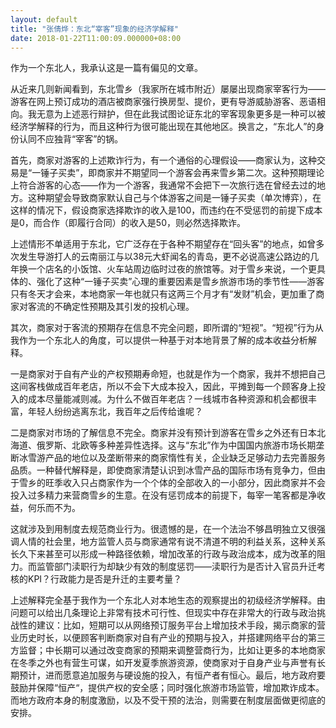 ```yaml
---
layout: default
title: "张倩烨：东北“宰客”现象的经济学解释"
date: 2018-01-22T11:00:09.000000+08:00
---
```


作为一个东北人，我承认这是一篇有偏见的文章。

从近来几则新闻看到，东北雪乡（我家所在城市附近）屡屡出现商家宰客行为——游客在网上预订成功的酒店被商家强行换房型、提价，更有导游威胁游客、恶语相向。我无意为上述恶行辩护，但在此我试图论证东北的宰客现象更多是一种可以被经济学解释的行为，而且这种行为很可能出现在其他地区。换言之，“东北人”的身份认同不应独背“宰客”的锅。

首先，商家对游客的上述欺诈行为，有一个通俗的心理假设——商家认为，这种交易是“一锤子买卖”，即商家并不期望同一个游客会再来雪乡第二次。这种预期理论上符合游客的心态——作为一个游客，我通常不会把下一次旅行选在曾经去过的地方。这种期望会导致商家默认自己与个体游客之间是一锤子买卖（单次博弈），在这样的情况下，假设商家选择欺诈的收入是100，而违约在不受惩罚的前提下成本是0，而合作（即履行合同）的收入是50，则必然选择欺诈。

上述情形不单适用于东北，它广泛存在于各种不期望存在“回头客”的地点，如曾多次发生导游打人的云南丽江与以38元大虾闻名的青岛，更不必说高速公路边的几年换一个店名的小饭馆、火车站周边临时过夜的旅馆等。对于雪乡来说，一个更具体的、强化了这种“一锤子买卖”心理的重要因素是雪乡旅游市场的季节性——游客只有冬天才会来，本地商家一年也就只有这两三个月才有“发财”机会，更加重了商家对客流的不确定性预期及其引发的投机心理。

其次，商家对于客流的预期存在信息不完全问题，即所谓的“短视”。“短视”行为从我作为一个东北人的角度，可以提供一种基于对本地背景了解的成本收益分析解释。

一是商家对于自有产业的产权预期寿命短，也就是作为一个商家，我并不想把自己这间客栈做成百年老店，所以不会下大成本投入，因此，平摊到每一个顾客身上投入的成本尽量能减则减。为什么不做百年老店？一线城市各种资源和机会都很丰富，年轻人纷纷逃离东北，我百年之后传给谁呢？

二是商家对市场的了解信息不完全。商家并没有预计到游客在雪乡之外还有日本北海道、俄罗斯、北欧等多种差异性选择。这与“东北”作为中国国内旅游市场长期垄断冰雪游产品的地位以及垄断带来的商家惰性有关，企业缺乏足够动力去完善服务品质。一种替代解释是，即使商家清楚认识到冰雪产品的国际市场有竞争力，但由于雪乡的旺季收入只占商家作为一个个体的全部收入的一小部分，因此商家并不会投入过多精力来营商雪乡的生意。在没有惩罚成本的前提下，每宰一笔客都是净收益，何乐而不为。

这就涉及到用制度去规范商业行为。很遗憾的是，在一个法治不够昌明独立又很强调人情的社会里，地方监管人员与商家通常有说不清道不明的利益关系，这种关系长久下来甚至可以形成一种路径依赖，增加改革的行政与政治成本，成为改革的阻力。而监管部门渎职行为却缺少有效的制度惩罚——渎职行为是否计入官员升迁考核的KPI？行政能力是否是升迁的主要考量？

上述解释完全基于我作为一个东北人对本地生态的观察提出的初级经济学解释。由问题可以给出几条理论上非常有技术可行性、但现实中存在非常大的行政与政治挑战性的建议：比如，短期可以从网络预订服务平台上增加技术手段，揭示商家的营业历史时长，以便顾客判断商家对自有产业的预期与投入，并搭建网络平台的第三方监督；中长期可以通过改变商家的预期来调整营商行为，比如让更多的本地商家在冬季之外也有营生可谋，如开发夏季旅游资源，使商家对于自身产业与声誉有长期预计，进而愿意追加服务与硬设施的投入，有恒产者有恒心。最后，地方政府要鼓励并保障“恒产“，提供产权的安全感；同时强化旅游市场监管，增加欺诈成本。而地方政府本身的制度激励，以及不受干预的法治，则需要在制度层面做更彻底的安排。


